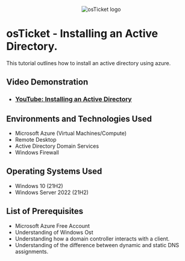 <p align="center">
<img src="https://i.imgur.com/7xLtdix.png" alt="osTicket logo"/>
</p>

<h1>osTicket - Installing an Active Directory.</h1>
This tutorial outlines how to install an active directory using azure.<br />


<h2>Video Demonstration</h2>

- ### [YouTube: Installing an Active Directory](https://www.youtube.com/watch?v=54TKBqKCEFc)

<h2>Environments and Technologies Used</h2>

- Microsoft Azure (Virtual Machines/Compute)
- Remote Desktop
- Active Directory Domain Services
- Windows Firewall

<h2>Operating Systems Used </h2>

- Windows 10</b> (21H2)
- Windows Server 2022</b> (21H2)

<h2>List of Prerequisites</h2>

- Microsoft Azure Free Account
- Understanding of Windows Ost
- Understanding how a domain controller interacts with a client.
- Understanding of the difference between dynamic and static DNS assignments.
